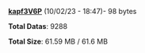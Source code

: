 [**kapf3V6P**](/data/kapf3V6P.txt) (10/02/23 - 18:47)- 98 bytes

**Total Datas**: 9288

**Total Size**: 61.59 MB / 61.6 MB